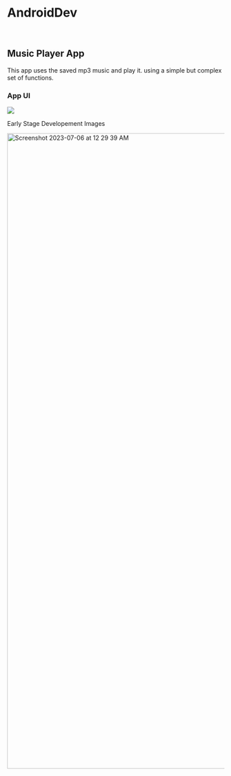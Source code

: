 # AndroidDev

<br>
<h2>Music Player App</h2>

<p>This app uses the saved mp3 music and play it. using a simple but complex set of functions.</p>

<h3>App UI</h3>

<img src="https://github.com/PradeepSahhu/AndroidDev/assets/94203408/b874b7b3-c70d-4cc2-ba91-39b9eb1f3bd2"/>


<p>Early Stage Developement Images</p>


<img width="1470" alt="Screenshot 2023-07-06 at 12 29 39 AM" src="https://github.com/PradeepSahhu/AndroidDev/assets/94203408/4a588161-f063-481b-9e39-87da26876883">
